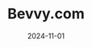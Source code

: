 ---  
layout: startup_page  
title: "Bevvy.com"  
id: "bevvy.com"  
permalink: "/bevvycombevvy.com11012024/"  
website: "https://bevvy.com/"  
funding_round: ""  
funding_amount: "$1.3M"  
investors: "Pierre Schumann, Duhan van Der Merwe, Hamish Watson, Ben Healy, Magnus Bradbury, U.S.-based investor"  
about: "Bevvy.com is a pioneering whisky app that connects, educates, and fosters a community of whisky lovers globally. It offers exclusive tasting guides, interactive experiences, and social features to enhance user engagement and appreciation of whisky. The app has attracted users from over 70 countries and boasts the largest YouTube channel in the global whisky space."  
markets: "Whisky, Alcoholic Beverages, Technology, Social Media"  
hq: "PORT CHARLOTTE, Scotland"  
founded_year: "2021"  
linkedin: ""  
twitter: ""  
instagram: ""  
facebook: ""  
crunchbase: ""  
pitchbook: ""  

date_display: "01-Nov-2024"  
date: "2024-11-01"

# SEO Optimization  
meta_title: "Bevvy.com -  Funding ($1.3M)"  
meta_description: "Bevvy.com, Bevvy.com is a pioneering whisky app that connects, educates, and fosters a community of whisky lovers globally. It offers exclusive tasting guides, i..."  
meta_keywords: "Bevvy.com, Whisky, Alcoholic Beverages, Technology, Social Media,  funding"  
canonical_url: "https://startup.projectstartups.com/bevvycombevvy.com11012024/"  
---
